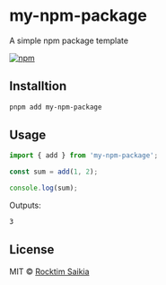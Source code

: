 # my-npm-package

A simple npm package template

[![npm](https://img.shields.io/npm/v/my-npm-package?color=bright)](https://npmjs.com/package/my-npm-package)

## Installtion

```sh
pnpm add my-npm-package
```

## Usage

```javascript
import { add } from 'my-npm-package';

const sum = add(1, 2);

console.log(sum);
```

Outputs:

```sh
3
```

## License

MIT &copy; [Rocktim Saikia](https://rocktimsaikia.dev)

